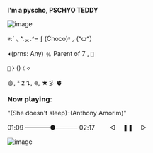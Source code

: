 **I'm a pyscho, PSCHYO TEDDY**

![image](https://github.com/VanityInk/VanityInk/assets/77180518/0e331b4c-36a0-42cf-89a6-cff7f542f1e9)


💀:` ◟ ^.ᆽ.^= ∫ (Choco)ᵎᵎ ◞ (^⁠ω⁠^⁠）

◖(prns: Any) ﹪ Parent of 7 , `🐻`

`🧸` ⧽ () ⧼ ⟡

🩸, ᶻ 𝗓 𐰁, 𖦹, ★彡 🫀

𝗡𝗼𝘄 𝗽𝗹𝗮𝘆𝗶𝗻𝗴:

"(She doesn't sleep)-(Anthony Amorim)"

01:09 ━━━━●───── 02:17
ㅤ
ㅤ◁ㅤ ❚❚ ㅤ▷

![image](https://github.com/VanityInk/VanityInk/assets/77180518/a1deac33-c59d-4316-9bab-83e6e7b66037)
